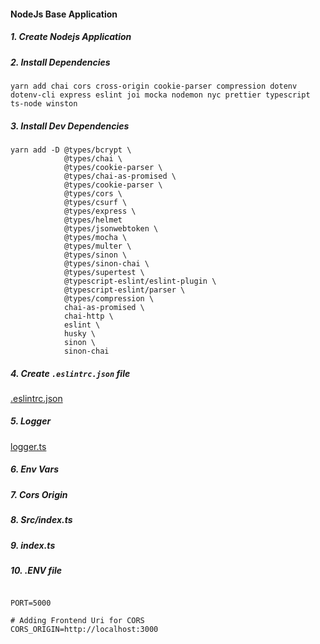 #### NodeJs Base Application

##### 1. Create Nodejs Application

##### 2. Install Dependencies

```
yarn add chai cors cross-origin cookie-parser compression dotenv dotenv-cli express eslint joi mocka nodemon nyc prettier typescript ts-node winston
```

##### 3. Install Dev Dependencies

```
yarn add -D @types/bcrypt \
            @types/chai \
            @types/cookie-parser \
            @types/chai-as-promised \
            @types/cookie-parser \
            @types/cors \
            @types/csurf \
            @types/express \
            @types/helmet
            @types/jsonwebtoken \
            @types/mocha \
            @types/multer \
            @types/sinon \
            @types/sinon-chai \
            @types/supertest \
            @typescript-eslint/eslint-plugin \
            @typescript-eslint/parser \
            @types/compression \
            chai-as-promised \
            chai-http \
            eslint \
            husky \
            sinon \
            sinon-chai
```

##### 4. Create `.eslintrc.json` file

[.eslintrc.json](.eslintrc.json)

##### 5. Logger

[logger.ts](src/util/logger.ts)

##### 6. Env Vars

##### 7. Cors Origin

##### 8. Src/index.ts

##### 9. index.ts

##### 10. .ENV file

```

PORT=5000

# Adding Frontend Uri for CORS
CORS_ORIGIN=http://localhost:3000

```
